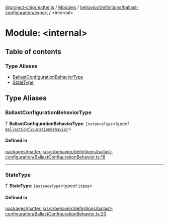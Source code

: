 [@project-chip/matter.js](../README.md) / [Modules](../modules.md) / [behavior/definitions/ballast-configuration/export](behavior_definitions_ballast_configuration_export.md) / \<internal\>

# Module: \<internal\>

## Table of contents

### Type Aliases

- [BallastConfigurationBehaviorType](behavior_definitions_ballast_configuration_export._internal_.md#ballastconfigurationbehaviortype)
- [StateType](behavior_definitions_ballast_configuration_export._internal_.md#statetype)

## Type Aliases

### BallastConfigurationBehaviorType

Ƭ **BallastConfigurationBehaviorType**: `InstanceType`\<typeof [`BallastConfigurationBehavior`](behavior_definitions_ballast_configuration_export.md#ballastconfigurationbehavior)\>

#### Defined in

[packages/matter.js/src/behavior/definitions/ballast-configuration/BallastConfigurationBehavior.ts:18](https://github.com/project-chip/matter.js/blob/6d3b6a5d957d88a9231d6ecab4bb41f8133112be/packages/matter.js/src/behavior/definitions/ballast-configuration/BallastConfigurationBehavior.ts#L18)

___

### StateType

Ƭ **StateType**: `InstanceType`\<typeof [`State`](../classes/behavior_definitions_ballast_configuration_export.BallastConfigurationServer.md#state-1)\>

#### Defined in

[packages/matter.js/src/behavior/definitions/ballast-configuration/BallastConfigurationBehavior.ts:20](https://github.com/project-chip/matter.js/blob/6d3b6a5d957d88a9231d6ecab4bb41f8133112be/packages/matter.js/src/behavior/definitions/ballast-configuration/BallastConfigurationBehavior.ts#L20)
